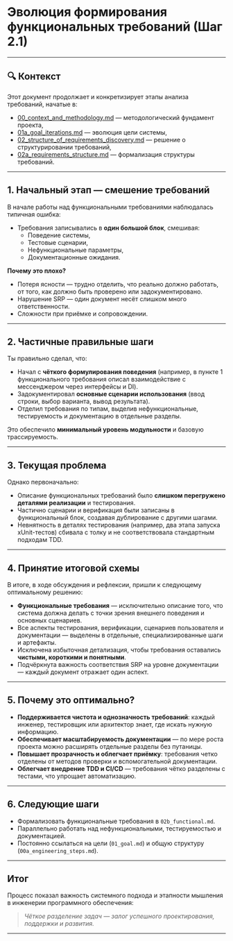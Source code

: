 # Эволюция формирования функциональных требований (Шаг 2.1)

---

## 🔍 Контекст

Этот документ продолжает и конкретизирует этапы анализа требований, начатые в:

- [00_context_and_methodology.md](./00_context_and_methodology.md) — методологический фундамент проекта,
- [01a_goal_iterations.md](./01a_goal_iterations.md) — эволюция цели системы,
- [02_structure_of_requirements_discovery.md](./02a_structure_of_requirements_discovery.md) — решение о структурировании требований,
- [02a_requirements_structure.md](../decisions/02a_requirements_structure.md) — формализация структуры требований.

---

## 1. Начальный этап — смешение требований

В начале работы над функциональными требованиями наблюдалась типичная ошибка:

- Требования записывались в **один большой блок**, смешивая:
  - Поведение системы,
  - Тестовые сценарии,
  - Нефункциональные параметры,
  - Документационные ожидания.

**Почему это плохо?**

- Потеря ясности — трудно отделить, что реально должно работать, от того, как должно быть проверено или задокументировано.
- Нарушение SRP — один документ несёт слишком много ответственности.
- Сложности при приёмке и сопровождении.

---

## 2. Частичные правильные шаги

Ты правильно сделал, что:

- Начал с **чёткого формулирования поведения** (например, в пункте 1 функционального требования описал взаимодействие с мессенджером через интерфейсы и DI).
- Задокументировал **основные сценарии использования** (ввод строки, выбор варианта, вывод результата).
- Отделил требования по типам, выделив нефункциональные, тестируемость и документацию в отдельные разделы.

Это обеспечило **минимальный уровень модульности** и базовую трассируемость.

---

## 3. Текущая проблема

Однако первоначально:

- Описание функциональных требований было **слишком перегружено деталями реализации** и тестирования.
- Частично сценарии и верификация были записаны в функциональный блок, создавая дублирование с другими шагами.
- Невнятность в деталях тестирования (например, два этапа запуска xUnit-тестов) сбивала с толку и не соответствовала стандартным подходам TDD.

---

## 4. Принятие итоговой схемы

В итоге, в ходе обсуждения и рефлексии, пришли к следующему оптимальному решению:

- **Функциональные требования** — исключительно описание того, что система должна делать с точки зрения внешнего поведения и основных сценариев.
- Все аспекты тестирования, верификации, сценариев пользователя и документации — выделены в отдельные, специализированные шаги и артефакты.
- Исключена избыточная детализация, чтобы требования оставались **чистыми, короткими и понятными**.
- Подчёркнута важность соответствия SRP на уровне документации — каждый документ отражает один аспект.

---

## 5. Почему это оптимально?

- **Поддерживается чистота и однозначность требований**: каждый инженер, тестировщик или архитектор знает, где искать нужную информацию.
- **Обеспечивает масштабируемость документации** — по мере роста проекта можно расширять отдельные разделы без путаницы.
- **Повышает прозрачность и облегчает приёмку**: требования четко отделены от методов проверки и вспомогательной документации.
- **Облегчает внедрение TDD и CI/CD** — требования чётко разделены с тестами, что упрощает автоматизацию.

---

## 6. Следующие шаги

- Формализовать функциональные требования в `02b_functional.md`.
- Параллельно работать над нефункциональными, тестируемостью и документацией.
- Постоянно ссылаться на цели (`01_goal.md`) и общую структуру (`00a_engineering_steps.md`).

---

## Итог

Процесс показал важность системного подхода и этапности мышления в инженерии программного обеспечения:  

> _Чёткое разделение задач — залог успешного проектирования, поддержки и развития._

---
